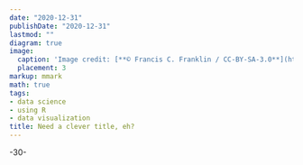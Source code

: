 ```yaml
---
date: "2020-12-31"
publishDate: "2020-12-31"
lastmod: ""
diagram: true
image:
  caption: 'Image credit: [**© Francis C. Franklin / CC-BY-SA-3.0**](https://en.wikipedia.org/wiki/European_robin#/media/File:Erithacus_rubecula_with_cocked_head.jpg)'
  placement: 3
markup: mmark
math: true
tags:
- data science
- using R
- data visualization
title: Need a clever title, eh?
---
```


> 



-30-